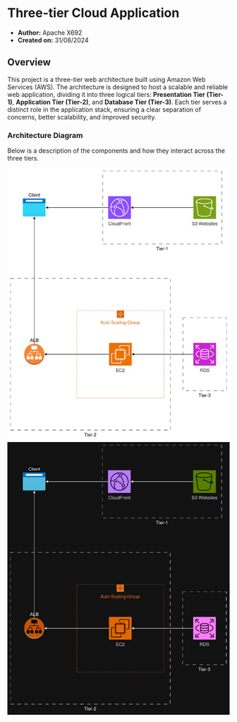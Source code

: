 # Three-tier Cloud Application

- **Author:** Apache X692
- **Created on:** 31/08/2024

## Overview

This project is a three-tier web architecture built using Amazon Web Services (AWS). The architecture is designed to host a scalable and reliable web application, dividing it into three logical tiers: **Presentation Tier (Tier-1)**, **Application Tier (Tier-2)**, and **Database Tier (Tier-3)**. Each tier serves a distinct role in the application stack, ensuring a clear separation of concerns, better scalability, and improved security.

### Architecture Diagram

Below is a description of the components and how they interact across the three tiers.

![3-tier Architecture Implemented in AWS](./assets/architecture-light.png#gh-light-theme-only)
![3-tier Architecture Implemented in AWS](./assets/architecture-dark.png#gh-dark-theme-only)
